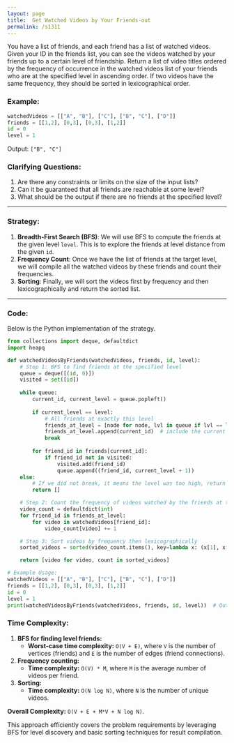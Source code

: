 ```yaml
---
layout: page
title:  Get Watched Videos by Your Friends-out
permalink: /s1311
---
```

You have a list of friends, and each friend has a list of watched videos. Given your ID in the friends list, you can see the videos watched by your friends up to a certain level of friendship. Return a list of video titles ordered by the frequency of occurrence in the watched videos list of your friends who are at the specified level in ascending order. If two videos have the same frequency, they should be sorted in lexicographical order.

### Example:
```python
watchedVideos = [["A", "B"], ["C"], ["B", "C"], ["D"]]
friends = [[1,2], [0,3], [0,3], [1,2]] 
id = 0
level = 1
```
Output: `["B", "C"]`

### Clarifying Questions:
1. Are there any constraints or limits on the size of the input lists?
2. Can it be guaranteed that all friends are reachable at some level?
3. What should be the output if there are no friends at the specified level?

---

### Strategy:
1. **Breadth-First Search (BFS)**: We will use BFS to compute the friends at the given level `level`. This is to explore the friends at level distance from the given `id`.
2. **Frequency Count**: Once we have the list of friends at the target level, we will compile all the watched videos by these friends and count their frequencies.
3. **Sorting**: Finally, we will sort the videos first by frequency and then lexicographically and return the sorted list.

---

### Code:
Below is the Python implementation of the strategy.

```python
from collections import deque, defaultdict
import heapq

def watchedVideosByFriends(watchedVideos, friends, id, level):
    # Step 1: BFS to find friends at the specified level
    queue = deque([(id, 0)])
    visited = set([id])
    
    while queue:
        current_id, current_level = queue.popleft()
        
        if current_level == level:
            # All friends at exactly this level
            friends_at_level = [node for node, lvl in queue if lvl == level]
            friends_at_level.append(current_id)  # include the current id because it's level is target too
            break
        
        for friend_id in friends[current_id]:
            if friend_id not in visited:
                visited.add(friend_id)
                queue.append((friend_id, current_level + 1))
    else:
        # If we did not break, it means the level was too high, return empty list
        return []

    # Step 2: Count the frequency of videos watched by the friends at the required level
    video_count = defaultdict(int)
    for friend_id in friends_at_level:
        for video in watchedVideos[friend_id]:
            video_count[video] += 1

    # Step 3: Sort videos by frequency then lexicographically
    sorted_videos = sorted(video_count.items(), key=lambda x: (x[1], x[0]))

    return [video for video, count in sorted_videos]

# Example Usage:
watchedVideos = [["A", "B"], ["C"], ["B", "C"], ["D"]]
friends = [[1,2], [0,3], [0,3], [1,2]] 
id = 0
level = 1
print(watchedVideosByFriends(watchedVideos, friends, id, level))  # Output: ["B", "C"]
```

### Time Complexity:
1. **BFS for finding level friends:**
   - **Worst-case time complexity:** `O(V + E)`, where `V` is the number of vertices (friends) and `E` is the number of edges (friend connections).
2. **Frequency counting:**
   - **Time complexity:** `O(V) * M`, where `M` is the average number of videos per friend.
3. **Sorting:**
   - **Time complexity:** `O(N log N)`, where `N` is the number of unique videos.

**Overall Complexity:** `O(V + E + M*V + N log N)`.

This approach efficiently covers the problem requirements by leveraging BFS for level discovery and basic sorting techniques for result compilation.
